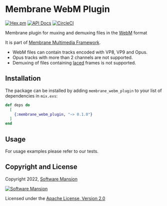 # Membrane WebM Plugin

[![Hex.pm](https://img.shields.io/hexpm/v/membrane_webm_plugin.svg)](https://hex.pm/packages/membrane_webm_plugin)
[![API Docs](https://img.shields.io/badge/api-docs-yellow.svg?style=flat)](https://hexdocs.pm/membrane_webm_plugin)
[![CircleCI](https://circleci.com/gh/membraneframework/membrane_webm_plugin.svg?style=svg)](https://circleci.com/gh/membraneframework/membrane_webm_plugin)

Membrane plugin for muxing and demuxing files in the [WebM](https://www.webmproject.org/) format

It is part of [Membrane Multimedia Framework](https://membraneframework.org).

- WebM files can contain tracks encoded with VP8, VP9 and Opus.
- Opus tracks with more than 2 channels are not supported.
- Demuxing of files containing [laced](https://www.ietf.org/archive/id/draft-ietf-cellar-matroska-08.html#section-12.3) frames is not supported.

## Installation

The package can be installed by adding `membrane_webm_plugin` to your list of dependencies in `mix.exs`:

```elixir
def deps do
  [
    {:membrane_webm_plugin, "~> 0.1.0"}
  ]
end
```

## Usage

For usage examples please refer to our tests.

## Copyright and License

Copyright 2022, [Software Mansion](https://swmansion.com/?utm_source=git&utm_medium=readme&utm_campaign=membrane_webm_plugin)

[![Software Mansion](https://logo.swmansion.com/logo?color=white&variant=desktop&width=200&tag=membrane-github)](https://swmansion.com/?utm_source=git&utm_medium=readme&utm_campaign=membrane_webm_plugin)

Licensed under the [Apache License, Version 2.0](LICENSE)
